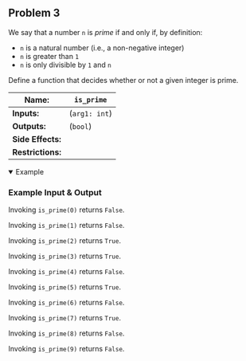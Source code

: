 ## Problem 3

We say that a number `n` is *prime* if and only if, by definition:

- `n` is a natural number (i.e., a non-negative integer)
- `n` is greater than `1`
- `n` is only divisible by `1` and `n`

Define a function that decides whether or not a given integer is prime.

| **Name:**         | `is_prime`     |
| ----------------- | -------------- |
| **Inputs:**       | (`arg1: int`)  |
| **Outputs:**      | (`bool`)       |
| **Side Effects:** |                |
| **Restrictions:** |                |

<details open><summary>Example</summary>

### Example Input & Output

Invoking `is_prime(0)` returns `False`.

Invoking `is_prime(1)` returns `False`.

Invoking `is_prime(2)` returns `True`.

Invoking `is_prime(3)` returns `True`.

Invoking `is_prime(4)` returns `False`.

Invoking `is_prime(5)` returns `True`.

Invoking `is_prime(6)` returns `False`.

Invoking `is_prime(7)` returns `True`.

Invoking `is_prime(8)` returns `False`.

Invoking `is_prime(9)` returns `False`.

</details>
